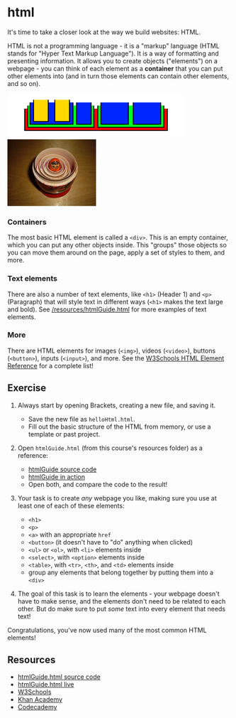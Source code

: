 # html

It's time to take a closer look at the way we build websites: HTML.

HTML is not a programming language - it is a "markup" language (HTML stands for "Hyper Text Markup Language").
It is a way of formatting and presenting information.
It allows you to create objects ("elements") on a webpage - you can think of each element as a **container** that you can put other elements into (and in turn those elements can contain other elements, and so on).

[//]: # (Image source: https://commons.wikimedia.org/wiki/File:Floral_matryoshka_set_2_smallest_doll_nested.JPG)
<img width="400px" src="html_nesting.png">
<img width="200px" src="nested_dolls.jpg">


### Containers

The most basic HTML element is called a `<div>`.
This is an empty container, which you can put any other objects inside.
This "groups" those objects so you can move them around on the page, apply a set of styles to them, and more.

### Text elements

There are also a number of text elements, like `<h1>` (Header 1) and `<p>` (Paragraph) that will style text in different ways (`<h1>` makes the text large and bold).
See [/resources/htmlGuide.html](/resources/htmlGuide.html) for more examples of text elements.

### More

There are HTML elements for images (`<img>`), videos (`<video>`), buttons (`<button>`), inputs (`<input>`), and more.
See the [W3Schools HTML Element Reference](https://www.w3schools.com/tags/) for a complete list!

## Exercise

1. Always start by opening Brackets, creating a new file, and saving it.

    - Save the new file as `helloHtml.html`.
    - Fill out the basic structure of the HTML from memory, or use a template or past project.

2. Open `htmlGuide.html` (from this course's resources folder) as a reference:

    - [htmlGuide source code](/resources/htmlGuide.html)
    - [htmlGuide in action](https://northcotehs.github.io/10DWEB/resources/htmlGuide.html)
    - Open both, and compare the code to the result!

3. Your task is to create *any* webpage you like, making sure you use at least one of each of these elements:

    - `<h1>`
    - `<p>`
    - `<a>` with an appropriate `href`
    - `<button>` (it doesn't have to "do" anything when clicked)
    - `<ul>` or `<ol>`, with `<li>` elements inside
    - `<select>`, with `<option>` elements inside
    - `<table>`, with `<tr>`, `<th>`, and `<td>` elements inside
    - group any elements that belong together by putting them into a `<div>`

4. The goal of this task is to learn the elements - your webpage doesn't have to make sense, and the elements don't need to be related to each other. But do make sure to put *some* text into every element that needs text!

Congratulations, you've now used many of the most common HTML elements!

## Resources

- [htmlGuide.html source code](/resources/htmlGuide.html)
- [htmlGuide.html live](https://northcotehs.github.io/10DWEB/resources/htmlGuide.html)
- [W3Schools](https://www.w3schools.com/html/)
- [Khan Academy](https://www.khanacademy.org/computing/computer-programming/html-css)
- [Codecademy](https://www.codecademy.com/learn/learn-html)
